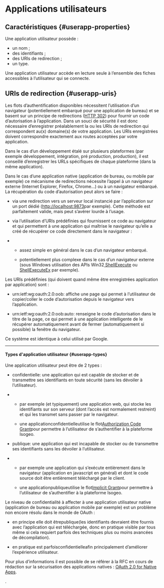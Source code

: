 # Applications utilisateurs

## Caractéristiques {#userapp-properties}

Une application utilisateur possède :

* un nom ;
* des identifiants ;
* des URIs de redirection ;
* un type.

Une application utilisateur accède en lecture seule à l’ensemble des fiches accessibles à l’utilisateur qui se connecte.

## URIs de redirection {#userapp-uris}

Les flots d’authentification disponibles nécessitent l’utilisation d’un navigateur \(potentiellement embarqué pour une application de bureau\) et se basent sur un principe de redirections \([HTTP 302](https://en.wikipedia.org/wiki/HTTP_302)\) pour fournir un code d’autorisation à l’application. Dans un souci de sécurité il est donc nécessaire d’enregistrer préalablement la ou les URIs de redirection qui correspondent au\(x\) domaine\(s\) de votre application. Les URIs enregistrées doivent correspondre exactement aux routes acceptées par votre application.

Dans le cas d’un développement étalé sur plusieurs plateformes \(par exemple développement, intégration, pré production, production\), il est conseillé d’enregistrer les URLs spécifiques de chaque plateforme \(dans la même application\).

Dans le cas d’une application native \(application de bureau, ou mobile par exemple\) ce mécanisme de redirections nécessite l’appel à un navigateur externe \(Internet Explorer, Firefox, Chrome…\) ou à un navigateur embarqué. La récupération du code d’autorisation peut alors se faire :

* via une redirection vers un serveur local instancié par l’application sur un port dédié \([http://localhost:9873](http://localhost:9873)par exemple\). Cette méthode est parfaitement valide, mais peut s’avérer lourde à l’usage.

* via l’utilisation d’URIs prédéfinies qui fournissent ce code au navigateur et qui permettent à une application qui maîtrise le navigateur qu’elle a créé de récupérer ce code directement dans le navigateur :

* * assez simple en général dans le cas d’un navigateur embarqué.

  * potentiellement plus complexe dans le cas d’un navigateur externe \(sous Windows utilisation des APIs Win32[ ShellExecute](https://msdn.microsoft.com/en-us/library/windows/desktop/bb762153.aspx) ou [ShellExecuteEx](https://msdn.microsoft.com/en-us/library/windows/desktop/bb762154.aspx) par exemple\).

Les URIs prédéfinies \(qui doivent quand même être enregistrées application par application\) sont :

* urn:ietf:wg:oauth:2.0:oob: affiche une page qui permet à l’utilisateur de copier/coller le code d’autorisation depuis le navigateur vers l’application.

* urn:ietf:wg:oauth:2.0:oob:auto: renseigne le code d’autorisation dans le titre de la page, ce qui permet à une application intelligente de le récupérer automatiquement avant de fermer \(automatiquement si possible\) la fenêtre du navigateur.

Ce système est identique à celui utilisé par Google.

---

#### Types d'application utilisateur  {#userapp-types}

Une application utilisateur peut être de 2 types :

* confidentielle: une application qui est capable de stocker et de transmettre ses identifiants en toute sécurité \(sans les dévoiler à l’utilisateur\).

* * par exemple \(et typiquement\) une application web, qui stocke les identifiants sur son serveur \(dont l’accès est normalement restreint\) et qui les transmet sans passer par le navigateur.

  * une applicationconfidentielleutilise le flot[Authorization Code Grant](https://tools.ietf.org/html/rfc6749#section-4.1)pour permettre à l’utilisateur de s’authentifier à la plateforme Isogeo.
* publique: une application qui est incapable de stocker ou de transmettre ses identifiants sans les dévoiler à l’utilisateur.

* * par exemple une application qui s’exécute entièrement dans le navigateur \(application en javascript en général\) et dont le code source doit être entièrement téléchargé par le client.

  * une applicationpubliqueutilise le flot[Implicit Grant](https://tools.ietf.org/html/rfc6749#section-4.2)pour permettre à l’utilisateur de s’authentifier à la plateforme Isogeo.

Le niveau de confidentialité à affecter à une application utilisateur native \(application de bureau ou application mobile par exemple\) est un problème non encore résolu dans le monde de OAuth :

* en principe elle doit êtrepublique\(les identifiants devraient être fournis avec l’application qui est téléchargée, donc en pratique visible par tous même si cela requiert parfois des techniques plus ou moins avancées de décompilation\).

* en pratique est parfoisconfidentielleafin principalement d’améliorer l’expérience utilisateur.

Pour plus d’informations il est possible de se référer à la RFC en cours de rédaction sur la sécurisation des applications natives : [OAuth 2.0 for Native Apps](https://tools.ietf.org/html/draft-ietf-oauth-native-apps-03).

.





